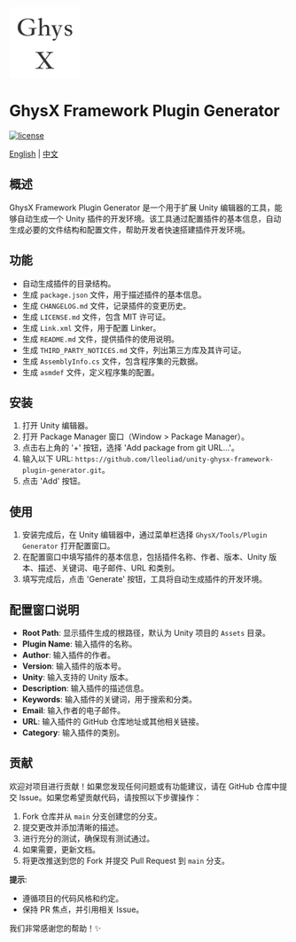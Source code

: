 ![](Documentation~/images/icon.png)

# GhysX Framework Plugin Generator

[![license](https://img.shields.io/github/license/lleoliad/unity-ghysx-framework?color=blue)](https://github.com/lleoliad/unity-ghysx-framework/blob/master/LICENSE)

[English](./README.md) | [中文](./Documentation~/README-zh.md)

## 概述
GhysX Framework Plugin Generator 是一个用于扩展 Unity 编辑器的工具，能够自动生成一个 Unity 插件的开发环境。该工具通过配置插件的基本信息，自动生成必要的文件结构和配置文件，帮助开发者快速搭建插件开发环境。

## 功能
- 自动生成插件的目录结构。
- 生成 `package.json` 文件，用于描述插件的基本信息。
- 生成 `CHANGELOG.md` 文件，记录插件的变更历史。
- 生成 `LICENSE.md` 文件，包含 MIT 许可证。
- 生成 `Link.xml` 文件，用于配置 Linker。
- 生成 `README.md` 文件，提供插件的使用说明。
- 生成 `THIRD_PARTY_NOTICES.md` 文件，列出第三方库及其许可证。
- 生成 `AssemblyInfo.cs` 文件，包含程序集的元数据。
- 生成 `asmdef` 文件，定义程序集的配置。

## 安装
1. 打开 Unity 编辑器。
2. 打开 Package Manager 窗口（Window > Package Manager）。
3. 点击右上角的 '+' 按钮，选择 'Add package from git URL...'。
4. 输入以下 URL: `https://github.com/lleoliad/unity-ghysx-framework-plugin-generator.git`。
5. 点击 'Add' 按钮。

## 使用
1. 安装完成后，在 Unity 编辑器中，通过菜单栏选择 `GhysX/Tools/Plugin Generator` 打开配置窗口。
2. 在配置窗口中填写插件的基本信息，包括插件名称、作者、版本、Unity 版本、描述、关键词、电子邮件、URL 和类别。
3. 填写完成后，点击 'Generate' 按钮，工具将自动生成插件的开发环境。

## 配置窗口说明
- **Root Path**: 显示插件生成的根路径，默认为 Unity 项目的 `Assets` 目录。
- **Plugin Name**: 输入插件的名称。
- **Author**: 输入插件的作者。
- **Version**: 输入插件的版本号。
- **Unity**: 输入支持的 Unity 版本。
- **Description**: 输入插件的描述信息。
- **Keywords**: 输入插件的关键词，用于搜索和分类。
- **Email**: 输入作者的电子邮件。
- **URL**: 输入插件的 GitHub 仓库地址或其他相关链接。
- **Category**: 输入插件的类别。

## 贡献
欢迎对项目进行贡献！如果您发现任何问题或有功能建议，请在 GitHub 仓库中提交 Issue。如果您希望贡献代码，请按照以下步骤操作：
1. Fork 仓库并从 `main` 分支创建您的分支。
2. 提交更改并添加清晰的描述。
3. 进行充分的测试，确保现有测试通过。
4. 如果需要，更新文档。
5. 将更改推送到您的 Fork 并提交 Pull Request 到 `main` 分支。

**提示**:
- 遵循项目的代码风格和约定。
- 保持 PR 焦点，并引用相关 Issue。

我们非常感谢您的帮助！✨